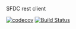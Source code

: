 SFDC rest client

[![codecov](https://codecov.io/gh/dayofr/sfdc-rest-client/branch/master/graph/badge.svg)](https://codecov.io/gh/dayofr/sfdc-rest-client) [![Build Status](https://travis-ci.org/dayofr/sfdc-rest-client.svg?branch=master)](https://travis-ci.org/dayofr/sfdc-rest-client)

